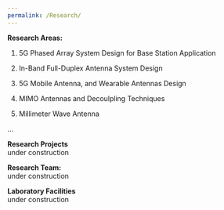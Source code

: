 ```yaml
---
permalink: /Research/
---
```

**Research Areas:**

1. 5G Phased Array System Design for Base Station Application  

3. In-Band Full-Duplex Antenna System Design  

4. 5G Mobile Antenna, and Wearable Antennas Design  

4. MIMO Antennas and Decoulpling Techniques

5. Millimeter Wave Antenna 

...      

**Research Projects**<br /> 
under construction

**Research Team:**<br /> 
under construction

**Laboratory Facilities**<br /> 
under construction

